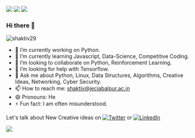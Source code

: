 ![](https://img.shields.io/badge/OS-Linux-informational?style=flat&logo=<LOGO_NAME>&logoColor=white&color=2bbc8a)
![](https://img.shields.io/badge/Editor-VSCode-informational?style=flat&logo=<LOGO_NAME>&logoColor=white&color=2bbc8a)
![](https://img.shields.io/badge/Code-Python-informational?style=flat&logo=<LOGO_NAME>&logoColor=white&color=2bbc8a)
### Hi there 👋
<!--
**shaktiv29/shaktiv29** is a ✨ _special_ ✨ repository because its `README.md` (this file) appears on your GitHub profile.

Here are some ideas to get you started:
-->
<p align="left"> <img src="https://komarev.com/ghpvc/?username=shaktiv29&color=red&&style=flat-square" alt="shaktiv29" /> </p>

- 🔭 I’m currently working on Python.
- 🌱 I’m currently learning Javascript, Data-Science, Competitive Coding.
- 👯 I’m looking to collaborate on Python, Reinforcement Learning.
- 🤔 I’m looking for help with Tensorflow.
- 💬 Ask me about Python, Linux, Data Structures, Algorithms, Creative Ideas, Networking, Cyber Security.
- 📫 How to reach me: shaktiv@jecjabalpur.ac.in
- 😄 Pronouns: He
- ⚡ Fun fact: I am often misunderstood.



Let's talk about New Creative ideas on [![Twitter][1.2]][1] or [![LinkedIn][2.2]][2]

[1.2]: http://i.imgur.com/wWzX9uB.png
[2.2]: https://raw.githubusercontent.com/MartinHeinz/MartinHeinz/master/linkedin-3-16.png

[1]: https://twitter.com/shaktijec
[2]: https://www.linkedin.com/in/shaktipro/

<a href="https://github-readme-stats.vercel.app/api?username=shaktiv29&show_icons=true&include_all_commits=true">
  <img align="left" src="https://github-readme-stats.vercel.app/api?username=shaktiv29&show_icons=true&include_all_commits=true" />
</a>
